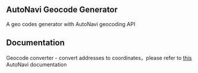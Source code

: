 <h2>AutoNavi Geocode Generator</h2>

<p>A geo codes generator with AutoNavi geocoding API</p>

<h2>Documentation</h2>

<p>
  Geocode converter - convert addresses to coordinates，please refer to 
  <a target="_blank" href="https://lbs.amap.com/api/webservice/guide/api/georegeo">this</a>
  AutoNavi documentation
</p>


